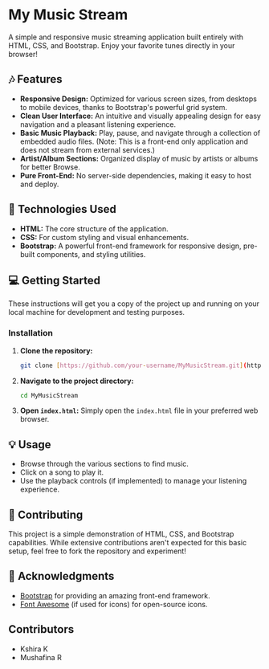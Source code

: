 # My Music Stream

A simple and responsive music streaming application built entirely with HTML, CSS, and Bootstrap. Enjoy your favorite tunes directly in your browser!

## 🎶 Features

* **Responsive Design:** Optimized for various screen sizes, from desktops to mobile devices, thanks to Bootstrap's powerful grid system.
* **Clean User Interface:** An intuitive and visually appealing design for easy navigation and a pleasant listening experience.
* **Basic Music Playback:** Play, pause, and navigate through a collection of embedded audio files. (Note: This is a front-end only application and does not stream from external services.)
* **Artist/Album Sections:** Organized display of music by artists or albums for better Browse.
* **Pure Front-End:** No server-side dependencies, making it easy to host and deploy.

## 🚀 Technologies Used

* **HTML:** The core structure of the application.
* **CSS:** For custom styling and visual enhancements.
* **Bootstrap:** A powerful front-end framework for responsive design, pre-built components, and styling utilities.

## 💻 Getting Started

These instructions will get you a copy of the project up and running on your local machine for development and testing purposes.


### Installation

1.  **Clone the repository:**
    ```bash
    git clone [https://github.com/your-username/MyMusicStream.git](https://github.com/your-username/MyMusicStream.git)
    ```
2.  **Navigate to the project directory:**
    ```bash
    cd MyMusicStream
    ```
3.  **Open `index.html`:**
    Simply open the `index.html` file in your preferred web browser.
    

## 💡 Usage

* Browse through the various sections to find music.
* Click on a song to play it.
* Use the playback controls (if implemented) to manage your listening experience.

## 🤝 Contributing

This project is a simple demonstration of HTML, CSS, and Bootstrap capabilities. While extensive contributions aren't expected for this basic setup, feel free to fork the repository and experiment!
## 🙏 Acknowledgments

* [Bootstrap](https://getbootstrap.com/) for providing an amazing front-end framework.
* [Font Awesome](https://fontawesome.com/) (if used for icons) for open-source icons.

## Contributors

* Kshira K
* Mushafina R
